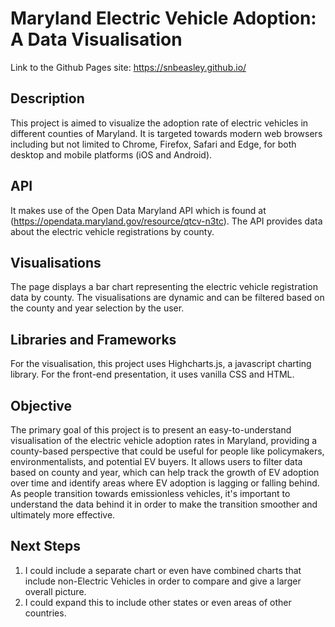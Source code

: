 
# Maryland Electric Vehicle Adoption: A Data Visualisation
Link to the Github Pages site: https://snbeasley.github.io/

## Description
This project is aimed to visualize the adoption rate of electric vehicles in different counties of Maryland. It is targeted towards modern web browsers including but not limited to Chrome, Firefox, Safari and Edge, for both desktop and mobile platforms (iOS and Android).

## API
It makes use of the Open Data Maryland API which is found at (https://opendata.maryland.gov/resource/qtcv-n3tc). The API provides data about the electric vehicle registrations by county.

## Visualisations
The page displays a bar chart representing the electric vehicle registration data by county. The visualisations are dynamic and can be filtered based on the county and year selection by the user.

## Libraries and Frameworks
For the visualisation, this project uses Highcharts.js, a javascript charting library. For the front-end presentation, it uses vanilla CSS and HTML.

## Objective
The primary goal of this project is to present an easy-to-understand visualisation of the electric vehicle adoption rates in Maryland, providing a county-based perspective that could be useful for people like policymakers, environmentalists, and potential EV buyers. It allows users to filter data based on county and year, which can help track the growth of EV adoption over time and identify areas where EV adoption is lagging or falling behind. As people transition towards emissionless vehicles, it's important to understand the data behind it in order to make the transition smoother and ultimately more effective. 

## Next Steps
1. I could include a separate chart or even have combined charts that include non-Electric Vehicles in order to compare and give a larger overall picture.
2. I could expand this to include other states or even areas of other countries.
